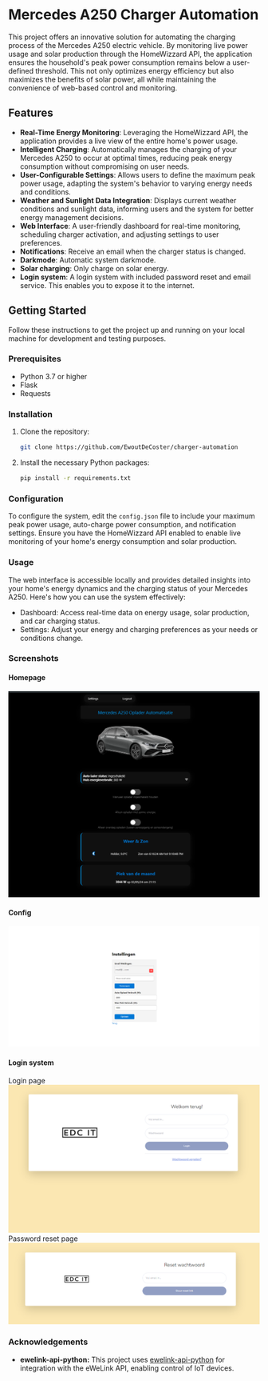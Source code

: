 # Mercedes A250 Charger Automation

This project offers an innovative solution for automating the charging process of the Mercedes A250 electric vehicle. By monitoring live power usage and solar production through the HomeWizzard API, the application ensures the household's peak power consumption remains below a user-defined threshold. This not only optimizes energy efficiency but also maximizes the benefits of solar power, all while maintaining the convenience of web-based control and monitoring.

## Features

- **Real-Time Energy Monitoring**: Leveraging the HomeWizzard API, the application provides a live view of the entire home's power usage.
- **Intelligent Charging**: Automatically manages the charging of your Mercedes A250 to occur at optimal times, reducing peak energy consumption without compromising on user needs.
- **User-Configurable Settings**: Allows users to define the maximum peak power usage, adapting the system's behavior to varying energy needs and conditions.
- **Weather and Sunlight Data Integration**: Displays current weather conditions and sunlight data, informing users and the system for better energy management decisions.
- **Web Interface**: A user-friendly dashboard for real-time monitoring, scheduling charger activation, and adjusting settings to user preferences.
- **Notifications**: Receive an email when the charger status is changed.
- **Darkmode**: Automatic system darkmode.
- **Solar charging**: Only charge on solar energy.
- **Login system**: A login system with included password reset and email service. This enables you to expose it to the internet.

## Getting Started

Follow these instructions to get the project up and running on your local machine for development and testing purposes.

### Prerequisites

- Python 3.7 or higher
- Flask
- Requests

### Installation

1. Clone the repository:
   ```sh
   git clone https://github.com/EwoutDeCoster/charger-automation
   ```
2. Install the necessary Python packages:
   ```sh
   pip install -r requirements.txt
   ```

### Configuration 
To configure the system, edit the `config.json` file to include your maximum peak power usage, auto-charge power consumption, and notification settings. Ensure you have the HomeWizzard API enabled to enable live monitoring of your home's energy consumption and solar production.

### Usage
The web interface is accessible locally and provides detailed insights into your home's energy dynamics and the charging status of your Mercedes A250. Here's how you can use the system effectively:

- Dashboard: Access real-time data on energy usage, solar production, and car charging status.
- Settings: Adjust your energy and charging preferences as your needs or conditions change.

### Screenshots
#### Homepage
![Charger statuspage](img/Screenshot.png "Charger statuspage")
#### Config
![Config page](img/Screenshot2.png "Config page")
#### Login system
Login page<br>
![Config page](img/Screenshot3.png "Config page")<br>
Password reset page<br>
![Config page](img/Screenshot4.png "Config page")<br>


### Acknowledgements
- **ewelink-api-python:** This project uses [ewelink-api-python](https://github.com/AceExpert/ewelink-api-python) for integration with the eWeLink API, enabling control of IoT devices.